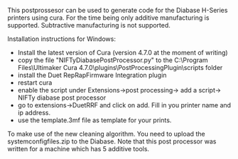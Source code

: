 This postprossesor can be used to generate code for the Diabase H-Series printers using cura.
For the time being only additive manufacturing is supported. Subtractive manufacturing is not supported.

Installation instructions for Windows:
* Install the latest version of Cura (version 4.7.0 at the moment of writing)
* copy the file "NIFTyDiabasePostProcessor.py" to the C:\Program Files\Ultimaker Cura 4.7.0\plugins\PostProcessingPlugin\scripts folder
* install the Duet RepRapFirmware Integration plugin
* restart cura
* enable the script under Extensions->post processing-> add a script-> NIFTy diabase post processor
* go to extensions->DuetRRF and click on add. Fill in you printer name and ip address.
* use the template.3mf file as template for your prints.

To make use of the new cleaning algorithm. You need to upload the systemconfigfiles.zip to the Diabase. Note that this post processor was written for a machine which has 5 additive tools.
